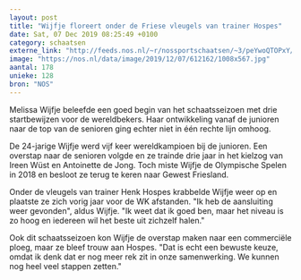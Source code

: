 ```yaml
---
layout: post
title: "Wijfje floreert onder de Friese vleugels van trainer Hospes"
date: Sat, 07 Dec 2019 08:25:49 +0100
category: schaatsen
externe_link: "http://feeds.nos.nl/~r/nossportschaatsen/~3/peYwoQTOPxY/2313644"
image: "https://nos.nl/data/image/2019/12/07/612162/1008x567.jpg"
aantal: 178
unieke: 128
bron: "NOS"
---
```


<p>Melissa Wijfje beleefde een goed begin van het schaatsseizoen met drie startbewijzen voor de wereldbekers. Haar ontwikkeling vanaf de junioren naar de top van de senioren ging echter niet in één rechte lijn omhoog.</p>
<p>De 24-jarige Wijfje werd vijf keer wereldkampioen bij de junioren. Een overstap naar de senioren volgde en ze trainde drie jaar in het kielzog van Ireen Wüst en Antoinette de Jong. Toch miste Wijfje de Olympische Spelen in 2018 en besloot ze terug te keren naar Gewest Friesland.</p>
<p>Onder de vleugels van trainer Henk Hospes krabbelde Wijfje weer op en plaatste ze zich vorig jaar voor de WK afstanden. "Ik heb de aansluiting weer gevonden", aldus Wijfje. "Ik weet dat ik goed ben, maar het niveau is zo hoog en iedereen wil het beste uit zichzelf halen."</p>
<p>Ook dit schaatsseizoen kon Wijfje de overstap maken naar een commerciële ploeg, maar ze bleef trouw aan Hospes. "Dat is echt een bewuste keuze, omdat ik denk dat er nog meer rek zit in onze samenwerking. We kunnen nog heel veel stappen zetten."</p><img src="http://feeds.feedburner.com/~r/nossportschaatsen/~4/peYwoQTOPxY" height="1" width="1" alt=""/>
